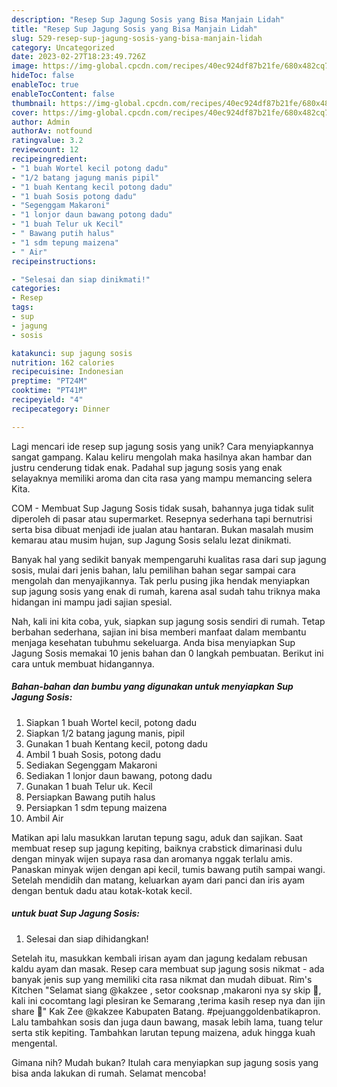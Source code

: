 ```yaml
---
description: "Resep Sup Jagung Sosis yang Bisa Manjain Lidah"
title: "Resep Sup Jagung Sosis yang Bisa Manjain Lidah"
slug: 529-resep-sup-jagung-sosis-yang-bisa-manjain-lidah
category: Uncategorized
date: 2023-02-27T18:23:49.726Z
image: https://img-global.cpcdn.com/recipes/40ec924df87b21fe/680x482cq70/sup-jagung-sosis-foto-resep-utama.jpg
hideToc: false
enableToc: true
enableTocContent: false
thumbnail: https://img-global.cpcdn.com/recipes/40ec924df87b21fe/680x482cq70/sup-jagung-sosis-foto-resep-utama.jpg
cover: https://img-global.cpcdn.com/recipes/40ec924df87b21fe/680x482cq70/sup-jagung-sosis-foto-resep-utama.jpg
author: Admin
authorAv: notfound
ratingvalue: 3.2
reviewcount: 12
recipeingredient:
- "1 buah Wortel kecil potong dadu"
- "1/2 batang jagung manis pipil"
- "1 buah Kentang kecil potong dadu"
- "1 buah Sosis potong dadu"
- "Segenggam Makaroni"
- "1 lonjor daun bawang potong dadu"
- "1 buah Telur uk Kecil"
- " Bawang putih halus"
- "1 sdm tepung maizena"
- " Air"
recipeinstructions:

- "Selesai dan siap dinikmati!"
categories:
- Resep
tags:
- sup
- jagung
- sosis

katakunci: sup jagung sosis 
nutrition: 162 calories
recipecuisine: Indonesian
preptime: "PT24M"
cooktime: "PT41M"
recipeyield: "4"
recipecategory: Dinner

---
```





Lagi mencari ide resep sup jagung sosis yang unik? Cara menyiapkannya sangat gampang. Kalau keliru mengolah maka hasilnya akan hambar dan justru cenderung tidak enak. Padahal sup jagung sosis yang enak selayaknya memiliki aroma dan cita rasa yang mampu memancing selera Kita.





COM - Membuat Sup Jagung Sosis tidak susah, bahannya juga tidak sulit diperoleh di pasar atau supermarket. Resepnya sederhana tapi bernutrisi serta bisa dibuat menjadi ide jualan atau hantaran. Bukan masalah musim kemarau atau musim hujan, sup Jagung Sosis selalu lezat dinikmati.

Banyak hal yang sedikit banyak mempengaruhi kualitas rasa dari sup jagung sosis, mulai dari jenis bahan, lalu pemilihan bahan segar sampai cara mengolah dan menyajikannya. Tak perlu pusing jika hendak menyiapkan sup jagung sosis yang enak di rumah, karena asal sudah tahu triknya maka hidangan ini mampu jadi sajian spesial.






Nah, kali ini kita coba, yuk, siapkan sup jagung sosis sendiri di rumah. Tetap berbahan sederhana, sajian ini bisa memberi manfaat dalam membantu menjaga kesehatan tubuhmu sekeluarga. Anda bisa menyiapkan Sup Jagung Sosis memakai 10 jenis bahan dan 0 langkah pembuatan. Berikut ini cara untuk membuat hidangannya.

<!--inarticleads1-->

##### Bahan-bahan dan bumbu yang digunakan untuk menyiapkan Sup Jagung Sosis:

1. Siapkan 1 buah Wortel kecil, potong dadu
1. Siapkan 1/2 batang jagung manis, pipil
1. Gunakan 1 buah Kentang kecil, potong dadu
1. Ambil 1 buah Sosis, potong dadu
1. Sediakan Segenggam Makaroni
1. Sediakan 1 lonjor daun bawang, potong dadu
1. Gunakan 1 buah Telur uk. Kecil
1. Persiapkan  Bawang putih halus
1. Persiapkan 1 sdm tepung maizena
1. Ambil  Air


Matikan api lalu masukkan larutan tepung sagu, aduk dan sajikan. Saat membuat resep sup jagung kepiting, baiknya crabstick dimarinasi dulu dengan minyak wijen supaya rasa dan aromanya nggak terlalu amis. Panaskan minyak wijen dengan api kecil, tumis bawang putih sampai wangi. Setelah mendidih dan matang, keluarkan ayam dari panci dan iris ayam dengan bentuk dadu atau kotak-kotak kecil. 

<!--inarticleads2-->

#####  untuk buat Sup Jagung Sosis:


1. Selesai dan siap dihidangkan!

Setelah itu, masukkan kembali irisan ayam dan jagung kedalam rebusan kaldu ayam dan masak. Resep cara membuat sup jagung sosis nikmat - ada banyak jenis sup yang memiliki cita rasa nikmat dan mudah dibuat. Rim&#39;s Kitchen &#34;Selamat siang @kakzee , setor cooksnap ,makaroni nya sy skip 🙏, kali ini cocomtang lagi plesiran ke Semarang ,terima kasih resep nya dan ijin share 🙏&#34; Kak Zee @kakzee Kabupaten Batang. #pejuanggoldenbatikapron. Lalu tambahkan sosis dan juga daun bawang, masak lebih lama, tuang telur serta stik kepiting. Tambahkan larutan tepung maizena, aduk hingga kuah mengental. 

Gimana nih? Mudah bukan? Itulah cara menyiapkan sup jagung sosis yang bisa anda lakukan di rumah. Selamat mencoba!
